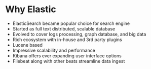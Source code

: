 # Why Elastic #

* ElasticSearch became popular choice for search engine
* Started as full text distributed, scalable database
* Evolved to cover logs processing, graph database, and big data
* Rich ecosystem with in-house and 3rd party plugins
* Lucene based
* Impressive scalability and performance
* Kibana offers ever expanding user interface options
* Filebeat along with other beats streamline data ingest